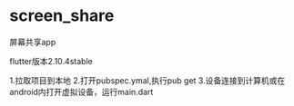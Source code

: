 # screen_share
屏幕共享app

flutter版本2.10.4stable

1.拉取项目到本地
2.打开pubspec.ymal,执行pub get
3.设备连接到计算机或在android内打开虚拟设备，运行main.dart


